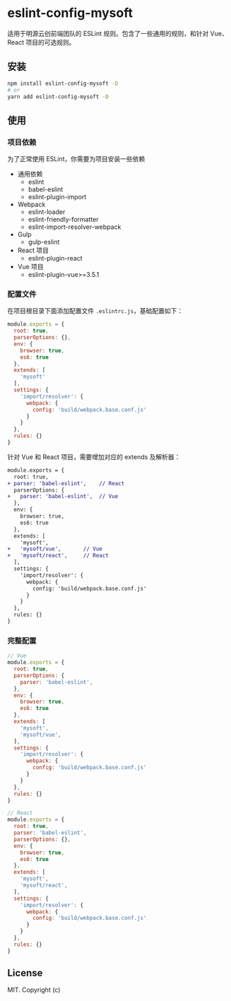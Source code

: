# eslint-config-mysoft

适用于明源云创前端团队的 ESLint 规则。包含了一些通用的规则，和针对 Vue、 React 项目的可选规则。

## 安装

```bash
npm install eslint-config-mysoft -D
# or
yarn add eslint-config-mysoft -D
```

## 使用

### 项目依赖

为了正常使用 ESLint，你需要为项目安装一些依赖

- 通用依赖
  - eslint
  - babel-eslint
  - eslint-plugin-import
- Webpack
  - eslint-loader
  - eslint-friendly-formatter
  - eslint-import-resolver-webpack
- Gulp
  - gulp-eslint
- React 项目
  - eslint-plugin-react
- Vue 项目
  - eslint-plugin-vue>=3.5.1

### 配置文件

在项目根目录下面添加配置文件 `.eslintrc.js`，基础配置如下：

```js
module.exports = {
  root: true,
  parserOptions: {},
  env: {
    browser: true,
    es6: true
  },
  extends: [
    'mysoft'
  ],
  settings: {
    'import/resolver': {
      webpack: {
        config: 'build/webpack.base.conf.js'
      }
    }
  },
  rules: {}
}
```

针对 Vue 和 React 项目，需要增加对应的 extends 及解析器：

```diff
module.exports = {
  root: true,
+ parser: 'babel-eslint',    // React
  parserOptions: {
+   parser: 'babel-eslint',  // Vue
  },
  env: {
    browser: true,
    es6: true
  },
  extends: [
    'mysoft',
+   'mysoft/vue',       // Vue
+   'mysoft/react',     // React
  ],
  settings: {
    'import/resolver': {
      webpack: {
        config: 'build/webpack.base.conf.js'
      }
    }
  },
  rules: {}
}
```

### 完整配置

```js
// Vue
module.exports = {
  root: true,
  parserOptions: {
    parser: 'babel-eslint',
  },
  env: {
    browser: true,
    es6: true
  },
  extends: [
    'mysoft',
    'mysoft/vue',
  ],
  settings: {
    'import/resolver': {
      webpack: {
        config: 'build/webpack.base.conf.js'
      }
    }
  },
  rules: {}
}

// React
module.exports = {
  root: true,
  parser: 'babel-eslint',
  parserOptions: {},
  env: {
    browser: true,
    es6: true
  },
  extends: [
    'mysoft',
    'mysoft/react',
  ],
  settings: {
    'import/resolver': {
      webpack: {
        config: 'build/webpack.base.conf.js'
      }
    }
  },
  rules: {}
}
```

## License

MIT. Copyright (c)
